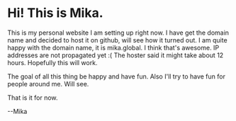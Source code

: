 # Hi! This is Mika.

This is my personal website I am setting up right now. I have get the
domain name and decided to host it on github, will see how it turned
out. I am quite happy with the domain name, it is mika.global. I think
that's awesome. IP addresses are not propagated yet :( The hoster said
it might take about 12 hours. Hopefully this will work. 

The goal of all this thing be happy and have fun. Also I'll try to
have fun for people around me. Will see.

That is it for now.

--Mika
